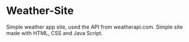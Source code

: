 # Weather-Site
Simple weather app site, used the API from weatherapi.com.
Simple site made with HTML, CSS and Java Script.
